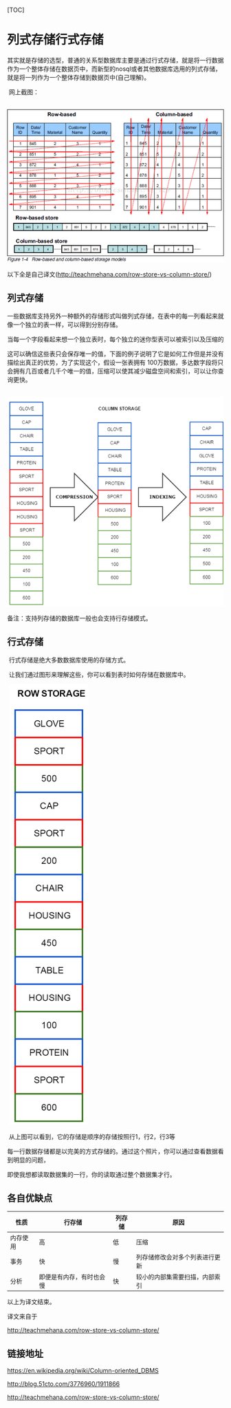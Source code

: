 [TOC]

# 列式存储行式存储

​	其实就是存储的选型，普通的关系型数据库主要是通过行式存储，就是将一行数据作为一个整体存储在数据页中，而新型的nosql或者其他数据库选用的列式存储，就是将一列作为一个整体存储到数据页中(自己理解)。

​	网上截图：

​	 ![_](../img_src/2018-06-29_store_1.png)



以下全是自己译文(http://teachmehana.com/row-store-vs-column-store/)

## 列式存储

​	一些数据库支持另外一种额外的存储形式叫做列式存储，在表中的每一列看起来就像一个独立的表一样，可以得到分别存储。

​         当每一个字段看起来想一个独立表时，每个独立的迷你型表可以被索引以及压缩的

​         这可以确信这些表只会保存唯一的值，下面的例子说明了它是如何工作但是并没有描绘出真正的优势，为了实现这个，假设一张表拥有 100万数据，多达数字段将只会拥有几百或者几千个唯一的值，压缩可以使其减少磁盘空间和索引，可以让你查询更快。

​	 ![_](../img_src/2018-06-29_store_2.png)

备注：支持列存储的数据库一般也会支持行存储模式。



## 行式存储

​	行式存储是绝大多数数据库使用的存储方式。

​	让我们通过图形来理解这些，你可以看到表时如何存储在数据库中。

​	 ![_](../img_src/2018-06-29_store_3.png)



​	从上图可以看到，它的存储是顺序的存储按照行1，行2，行3等

​	每一行数据存储都是以完美的方式存储的。通过这个照片，你可以通过查看数据看到明显的问题， 

即使我想都读取数据集的一行，你的读取通过整个数据集才行。



## 各自优缺点

| 性质     | 行存储                   | 列存储 | 原因                           |
| -------- | ------------------------ | ------ | ------------------------------ |
| 内存使用 | 高                       | 低     | 压缩                           |
| 事务     | 快                       | 慢     | 列存储修改会对多个列表进行更新 |
| 分析     | 即便是有内存，有时也会慢 | 快     | 较小的内部集需要扫描，内部索引 |



以上为译文结束。

译文来自于

http://teachmehana.com/row-store-vs-column-store/



## 链接地址

https://en.wikipedia.org/wiki/Column-oriented_DBMS

http://blog.51cto.com/3776960/1911866

http://teachmehana.com/row-store-vs-column-store/



﻿